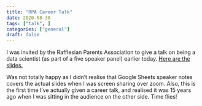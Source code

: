 ```yaml
---
title: "RPA Career Talk"
date: 2020-08-30
tags: ["talk", ]
categories: ["general"]
draft: false
---
```



I was invited by the Rafflesian Parents Association to give a talk on being a data scientist (as part of a five speaker panel) earlier today. [Here are the slides.](https://docs.google.com/presentation/d/1yVgou8qDtAnGLuzDmCcoxjOIzAi48JJdgtd5MWqeruk/edit?usp=sharing)

Was not totally happy as I didn’t realise that Google Sheets speaker notes covers the actual slides when I was screen sharing over zoom. Also, this is the first time I’ve actually given a career talk, and realised it was 15 years ago when I was sitting in the audience on the other side. Time flies!